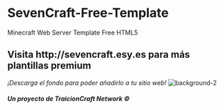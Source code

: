 # SevenCraft-Free-Template
Minecraft Web Server Template Free HTML5

<h2>Visita http://sevencraft.esy.es para más plantillas premium</h2>



_¡Descarga el fondo para poder añadirlo a tu sitio web!_
![background-2](https://cloud.githubusercontent.com/assets/6007437/6387645/3e5d0a30-bd6d-11e4-8fe3-916f97c8d9c9.jpg)

<h5>Un proyecto de TraicionCraft Network &copy;</h5>
